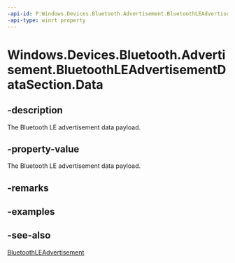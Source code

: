 ```yaml
---
-api-id: P:Windows.Devices.Bluetooth.Advertisement.BluetoothLEAdvertisementDataSection.Data
-api-type: winrt property
---
```


<!-- Property syntax
public Windows.Storage.Streams.IBuffer Data { get;  set; }
-->

# Windows.Devices.Bluetooth.Advertisement.BluetoothLEAdvertisementDataSection.Data

## -description
The Bluetooth LE advertisement data payload.

## -property-value
The Bluetooth LE advertisement data payload.

## -remarks

## -examples

## -see-also
[BluetoothLEAdvertisement](bluetoothleadvertisement.md)